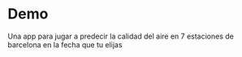# Demo
Una app para jugar a predecir la calidad del aire en 7 estaciones de barcelona en la fecha que tu elijas
